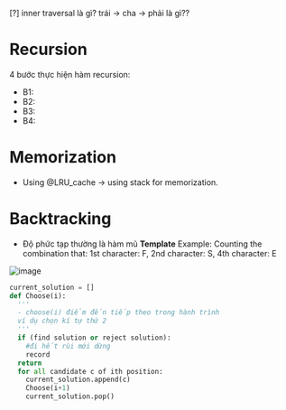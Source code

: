 [?] inner traversal là gì? trái -> cha -> phải là gì?? 

# Recursion 
4 bước thực hiện hàm recursion:
- B1:
- B2:
- B3:
- B4: 

# Memorization 
- Using @LRU_cache -> using stack for memorization.

# Backtracking
- Độ phức tạp thường là hàm mũ 
**Template** 
Example: Counting the combination that: 1st character: F, 2nd character: S, 4th character: E 

 ![image](https://github.com/maianhpuco/dsa-journey/assets/34562568/dab88b6e-d437-426f-90f5-f37b1d73a118)


```python
current_solution = []
def Choose(i):
  '''
  - choose(i) điểm đến tiếp theo trong hành trình
  ví dụ chọn kí tự thứ 2 
  '''
  if (find solution or reject solution):
    #đi hết rùi mới dừng 
    record
  return
  for all candidate c of ith position:
    current_solution.append(c) 
    Choose(i+1)
    current_solution.pop()
```


